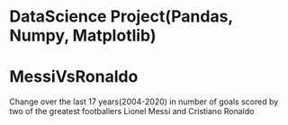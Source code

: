 # DataScience Project(Pandas, Numpy, Matplotlib) 
# MessiVsRonaldo
Change over the last 17 years(2004-2020) in number of goals scored by two of the greatest footballers Lionel Messi and Cristiano Ronaldo
